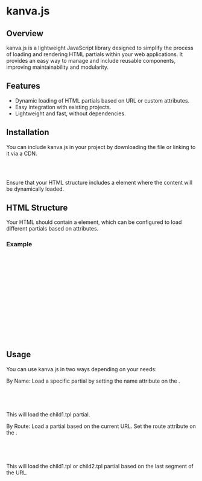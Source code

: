 # kanva.js

## Overview

kanva.js is a lightweight JavaScript library designed to simplify the process of loading and rendering HTML partials within your web applications. It provides an easy way to manage and include reusable components, improving maintainability and modularity.

## Features
- Dynamic loading of HTML partials based on URL or custom attributes.
- Easy integration with existing projects.
- Lightweight and fast, without dependencies.

## Installation

You can include kanva.js in your project by downloading the file or linking to it via a CDN.
<pre>
<script src="path/to/kanva.js"></script>
</pre>
Ensure that your HTML structure includes a <template-hook> element where the content will be dynamically loaded.

## HTML Structure
Your HTML should contain a <code><template-hook></code> element, which can be configured to load different partials based on attributes.

### Example
<pre>
<!DOCTYPE html>
<html lang="en">
<head>
    <meta charset="UTF-8">
    <meta name="viewport" content="width=device-width, initial-scale=1.0">
    <title>kanva.js Example</title>
    <script src="path/to/kanva.js" defer></script>
</head>
<body>
    <template-hook name="child1"></template-hook>
    <template-hook route></template-hook>
</body>
</html>
</pre>

## Usage

You can use kanva.js in two ways depending on your needs:

By Name: Load a specific partial by setting the name attribute on the <template-hook>.

<pre>
    <code>
        <template-hook name="child1"></template-hook>
    </code>
</pre>

This will load the child1.tpl partial.

By Route: Load a partial based on the current URL. Set the route attribute on the <template-hook>.

<pre>
    <code>
        <template-hook route></template-hook>
    </code>
</pre>

This will load the child1.tpl or child2.tpl partial based on the last segment of the URL.




